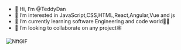 - 👋 Hi, I’m @TeddyDan
- 👀 I’m interested in JavaScript,CSS,HTML,React,Angular,Vue and js
- 🌱 I’m currently learning software Engineering and code world👨‍💻
- 💞️ I’m looking to collaborate on any project🕸️

![NftGIF](https://github.com/TeddyDan/TeddyDan/assets/136113076/2c2e1c89-7295-4275-8cfd-d5f26d0908a6)  

<!---
TeddyDan/TeddyDan is a ✨ special ✨ repository because its `README.md` (this file) appears on your GitHub profile.
You can click the Preview link to take a look at your changes.
--->
